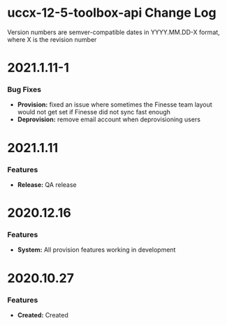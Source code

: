 # uccx-12-5-toolbox-api Change Log

Version numbers are semver-compatible dates in YYYY.MM.DD-X format,
where X is the revision number

# 2021.1.11-1
### Bug Fixes
* **Provision:** fixed an issue where sometimes the Finesse team layout would
not get set if Finesse did not sync fast enough
* **Deprovision:** remove email account when deprovisioning users


# 2021.1.11
### Features
* **Release:** QA release


# 2020.12.16
### Features
* **System:** All provision features working in development


# 2020.10.27
### Features
* **Created:** Created
